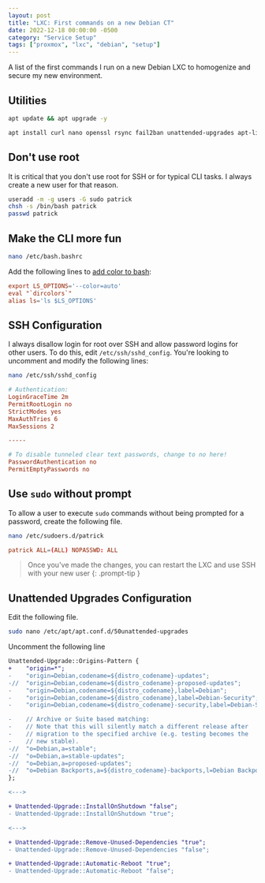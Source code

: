 ```yaml
---
layout: post
title: "LXC: First commands on a new Debian CT"
date: 2022-12-18 00:00:00 -0500
category: "Service Setup"
tags: ["proxmox", "lxc", "debian", "setup"]
---
```


A list of the first commands I run on a new Debian LXC to homogenize and secure my new environment.

<!--more-->

## Utilities

```bash
apt update && apt upgrade -y
```

```bash
apt install curl nano openssl rsync fail2ban unattended-upgrades apt-listchanges lm-sensors command-not-found sudo -y
```

## Don't use root

It is critical that you don't use root for SSH or for typical CLI tasks. I always create a new user for that reason.

```bash
useradd -m -g users -G sudo patrick
chsh -s /bin/bash patrick
passwd patrick
```

## Make the CLI more fun

```bash
nano /etc/bash.bashrc
```

Add the following lines to [add color to bash](https://wiki.debian.org/BashColors):

```conf
export LS_OPTIONS='--color=auto'
eval "`dircolors`"
alias ls='ls $LS_OPTIONS'
```

## SSH Configuration

I always disallow login for root over SSH and allow password logins for other users. To do this, edit `/etc/ssh/sshd_config`. You're looking to uncomment and modify the following lines:

```bash
nano /etc/ssh/sshd_config
```

```conf
# Authentication:
LoginGraceTime 2m
PermitRootLogin no
StrictModes yes
MaxAuthTries 6
MaxSessions 2

-----

# To disable tunneled clear text passwords, change to no here!
PasswordAuthentication no
PermitEmptyPasswords no
```

## Use `sudo` without prompt

To allow a user to execute `sudo` commands without being prompted for a password, create the following file.

```bash
nano /etc/sudoers.d/patrick
```

```conf
patrick ALL=(ALL) NOPASSWD: ALL
```

> Once you've made the changes, you can restart the LXC and use SSH with your new user
{: .prompt-tip }

## Unattended Upgrades Configuration

Edit the following file.

```bash
sudo nano /etc/apt/apt.conf.d/50unattended-upgrades
```

Uncomment the following line

```diff
Unattended-Upgrade::Origins-Pattern {
+    "origin=*";
-    "origin=Debian,codename=${distro_codename}-updates";
-//  "origin=Debian,codename=${distro_codename}-proposed-updates";
-    "origin=Debian,codename=${distro_codename},label=Debian";
-    "origin=Debian,codename=${distro_codename},label=Debian-Security";
-    "origin=Debian,codename=${distro_codename}-security,label=Debian-Security";

-    // Archive or Suite based matching:
-    // Note that this will silently match a different release after
-    // migration to the specified archive (e.g. testing becomes the
-    // new stable).
-//  "o=Debian,a=stable";
-//  "o=Debian,a=stable-updates";
-//  "o=Debian,a=proposed-updates";
-//  "o=Debian Backports,a=${distro_codename}-backports,l=Debian Backports";
};

<--->

+ Unattended-Upgrade::InstallOnShutdown "false";
- Unattended-Upgrade::InstallOnShutdown "true";

<--->

+ Unattended-Upgrade::Remove-Unused-Dependencies "true";
- Unattended-Upgrade::Remove-Unused-Dependencies "false";

+ Unattended-Upgrade::Automatic-Reboot "true";
- Unattended-Upgrade::Automatic-Reboot "false";
```
